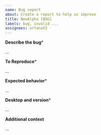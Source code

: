 ```yaml
---
name: Bug report
about: Create a report to help us improve
title: NewAlpha [BUG]
labels: bug, invalid ...
assignees: ortanaV2
---
```


**Describe the bug***
<!-- A clear and concise description of what the bug is. -->
...

**To Reproduce***
<!-- bug, duplicate, invalid -->
...

**Expected behavior***
<!-- A clear and concise description of what you expected to happen. -->
...

**Desktop and version***
 <!-- - OS: [e.g. iOS] -->
 <!-- - Version [e.g. 22] -->
...

**Additional context**
<!-- Add any other context about the problem here (optional). -->
...
